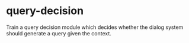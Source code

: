 # query-decision
Train a query decision module which decides whether the dialog system should generate a query given the context.

